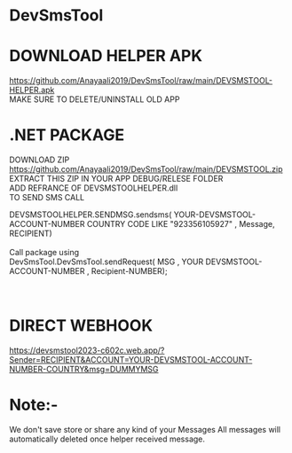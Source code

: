 # **DevSmsTool**<br />
# **DOWNLOAD HELPER APK**<br />
https://github.com/Anayaali2019/DevSmsTool/raw/main/DEVSMSTOOL-HELPER.apk<br />
MAKE SURE TO DELETE/UNINSTALL OLD APP<br />
# **.NET PACKAGE** <br />
 DOWNLOAD ZIP https://github.com/Anayaali2019/DevSmsTool/raw/main/DEVSMSTOOL.zip<br />
EXTRACT THIS ZIP IN YOUR APP DEBUG/RELESE FOLDER <br />
ADD REFRANCE OF DEVSMSTOOLHELPER.dll<br />
TO SEND SMS CALL<br />

DEVSMSTOOLHELPER.SENDMSG.sendsms( YOUR-DEVSMSTOOL-ACCOUNT-NUMBER COUNTRY CODE LIKE "923356105927" , Message, RECIPIENT)<br />
<br />
Call package using<br />
DevSmsTool.DevSmsTool.sendRequest( MSG , YOUR DEVSMSTOOL-ACCOUNT-NUMBER , Recipient-NUMBER); <br />
<br /><br />
# DIRECT WEBHOOK <br />
https://devsmstool2023-c602c.web.app/?Sender=RECIPIENT&ACCOUNT=YOUR-DEVSMSTOOL-ACCOUNT-NUMBER-COUNTRY&msg=DUMMYMSG

# Note:- 
We don't save store or share any kind of your Messages
All messages will automatically deleted
 once helper received message.
